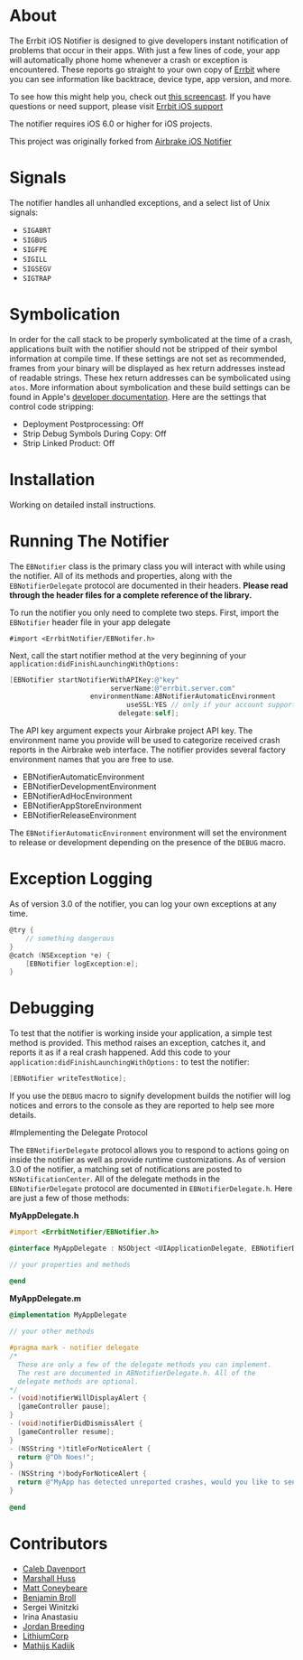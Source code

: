 # About

The Errbit iOS Notifier is designed to give developers instant notification of problems that occur in their apps. With just a few lines of code, your app will automatically phone home whenever a crash or exception is encountered. These reports go straight to your own copy of [Errbit](https://github.com/errbit/errbit) where you can see information like backtrace, device type, app version, and more.

To see how this might help you, check out [this screencast](http://guicocoa.com/airbrake). If you have questions or need support, please visit [Errbit iOS support](https://github.com/rjhancock/errbit-ios/issues)

The notifier requires iOS 6.0 or higher for iOS projects.

This project was originally forked from [Airbrake iOS Notifier](https://github.com/airbrake/airbrake-ios)

# Signals

The notifier handles all unhandled exceptions, and a select list of Unix signals:

- `SIGABRT`
- `SIGBUS`
- `SIGFPE`
- `SIGILL`
- `SIGSEGV`
- `SIGTRAP`

# Symbolication

In order for the call stack to be properly symbolicated at the time of a crash, applications built with the notifier should not be stripped of their symbol information at compile time. If these settings are not set as recommended, frames from your binary will be displayed as hex return addresses instead of readable strings. These hex return addresses can be symbolicated using `atos`. More information about symbolication and these build settings can be found in Apple's [developer documentation](http://developer.apple.com/tools/xcode/symbolizingcrashdumps.html). Here are the settings that control code stripping:

- Deployment Postprocessing: Off
- Strip Debug Symbols During Copy: Off
- Strip Linked Product: Off

# Installation
Working on detailed install instructions.
    
# Running The Notifier

The `EBNotifier` class is the primary class you will interact with while using the notifier. All of its methods and properties, along with the `EBNotifierDelegate` protocol are documented in their headers. **Please read through the header files for a complete reference of the library.**

To run the notifier you only need to complete two steps. First, import the `EBNotifier` header file in your app delegate

````objc
#import <ErrbitNotifier/EBNotifer.h>
````
    
Next, call the start notifier method at the very beginning of your `application:didFinishLaunchingWithOptions:`

````objective-c
[EBNotifier startNotifierWithAPIKey:@"key"
                         serverName:@"errbit.server.com"
                    environmentName:ABNotifierAutomaticEnvironment
                             useSSL:YES // only if your account supports it
                           delegate:self];
````

The API key argument expects your Airbrake project API key. The environment name you provide will be used to categorize received crash reports in the Airbrake web interface. The notifier provides several factory environment names that you are free to use.

- EBNotifierAutomaticEnvironment
- EBNotifierDevelopmentEnvironment
- EBNotifierAdHocEnvironment
- EBNotifierAppStoreEnvironment
- EBNotifierReleaseEnvironment

The `EBNotifierAutomaticEnvironment` environment will set the environment to release or development depending on the presence of the `DEBUG` macro.

# Exception Logging

As of version 3.0 of the notifier, you can log your own exceptions at any time.

````objective-c
@try {
    // something dangerous
}
@catch (NSException *e) {
    [EBNotifier logException:e];
}
````

# Debugging

To test that the notifier is working inside your application, a simple test method is provided. This method raises an exception, catches it, and reports it as if a real crash happened. Add this code to your `application:didFinishLaunchingWithOptions:` to test the notifier:

````objective-c
[EBNotifier writeTestNotice];
````

If you use the `DEBUG` macro to signify development builds the notifier will log notices and errors to the console as they are reported to help see more details.

#Implementing the Delegate Protocol

The `EBNotifierDelegate` protocol allows you to respond to actions going on inside the notifier as well as provide runtime customizations. As of version 3.0 of the notifier, a matching set of notifications are posted to `NSNotificationCenter`. All of the delegate methods in the `EBNotifierDelegate` protocol are documented in `EBNotifierDelegate.h`. Here are just a few of those methods:

**MyAppDelegate.h**

````objective-c
#import <ErrbitNotifier/EBNotifier.h>

@interface MyAppDelegate : NSObject <UIApplicationDelegate, EBNotifierDelegate>

// your properties and methods

@end
````

**MyAppDelegate.m**

````objective-c
@implementation MyAppDelegate
  
// your other methods

#pragma mark - notifier delegate
/*
  These are only a few of the delegate methods you can implement.
  The rest are documented in ABNotifierDelegate.h. All of the
  delegate methods are optional.
*/
- (void)notifierWillDisplayAlert {
  [gameController pause];
}
- (void)notifierDidDismissAlert {
  [gameController resume];
}
- (NSString *)titleForNoticeAlert {
  return @"Oh Noes!";
}
- (NSString *)bodyForNoticeAlert {
  return @"MyApp has detected unreported crashes, would you like to send a report to the developer?";
}
  
@end
````

# Contributors

- [Caleb Davenport](http://guicocoa.com)
- [Marshall Huss](http://twoguys.us)
- [Matt Coneybeare](http://coneybeare.net)
- [Benjamin Broll](http://twitter.com/bebroll)
- Sergei Winitzki
- Irina Anastasiu
- [Jordan Breeding](http://jordanbreeding.com)
- [LithiumCorp](http://lithiumcorp.com)
- [Mathijs Kadijk](http://www.wrep.nl/)